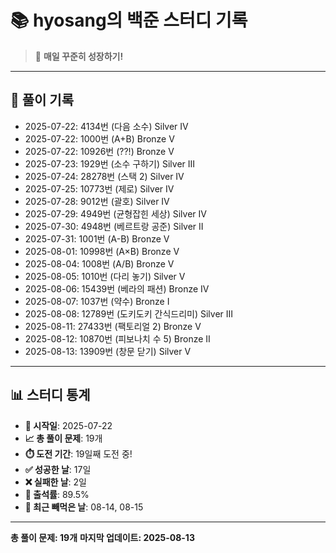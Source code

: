 # 📚 hyosang의 백준 스터디 기록

> 🎯 **매일 꾸준히 성장하기!**

---

## 📅 풀이 기록

- 2025-07-22: 4134번 (다음 소수) Silver IV
- 2025-07-22: 1000번 (A+B) Bronze V
- 2025-07-22: 10926번 (??!) Bronze V
- 2025-07-23: 1929번 (소수 구하기) Silver III
- 2025-07-24: 28278번 (스택 2) Silver IV
- 2025-07-25: 10773번 (제로) Silver IV
- 2025-07-28: 9012번 (괄호) Silver IV
- 2025-07-29: 4949번 (균형잡힌 세상) Silver IV
- 2025-07-30: 4948번 (베르트랑 공준) Silver II
- 2025-07-31: 1001번 (A-B) Bronze V
- 2025-08-01: 10998번 (A×B) Bronze V
- 2025-08-04: 1008번 (A/B) Bronze V
- 2025-08-05: 1010번 (다리 놓기) Silver V
- 2025-08-06: 15439번 (베라의 패션) Bronze IV
- 2025-08-07: 1037번 (약수) Bronze I
- 2025-08-08: 12789번 (도키도키 간식드리미) Silver III
- 2025-08-11: 27433번 (팩토리얼 2) Bronze V
- 2025-08-12: 10870번 (피보나치 수 5) Bronze II
- 2025-08-13: 13909번 (창문 닫기) Silver V

---

## 📊 스터디 통계

- **📅 시작일**: 2025-07-22
- **📈 총 풀이 문제**: 19개
- **⏱️ 도전 기간**: 19일째 도전 중!
- **✅ 성공한 날**: 17일
- **❌ 실패한 날**: 2일
- **🎯 출석률**: 89.5%
- **📝 최근 빼먹은 날**: 08-14, 08-15

---

**총 풀이 문제: 19개**
**마지막 업데이트: 2025-08-13**
